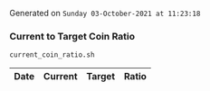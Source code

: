 Generated on `Sunday 03-October-2021 at 11:23:18`

### Current to Target Coin Ratio
`current_coin_ratio.sh`

Date|Current|Target|Ratio
---|---|---|---
